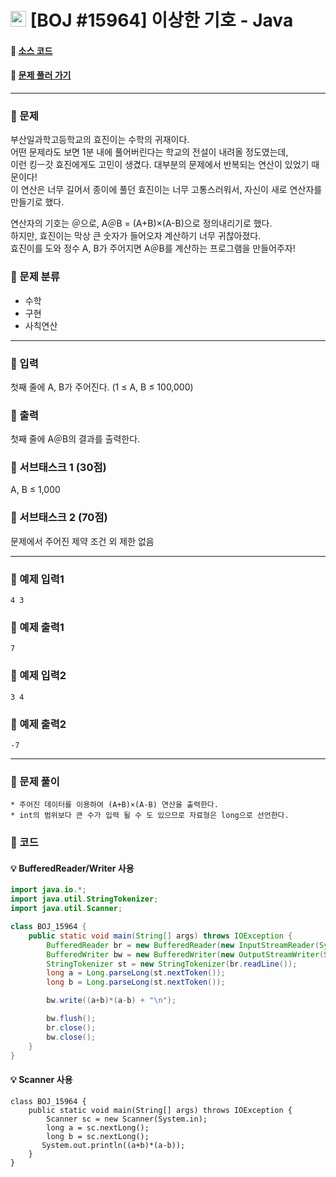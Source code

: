  # <img src="https://d2gd6pc034wcta.cloudfront.net/tier/1-a.svg" width="25" height="25"> [BOJ #15964]  이상한 기호 - Java 
#### :link: [소스 코드](https://github.com/nexusgh12/Algorithm/blob/main/BOJ_15964/BOJ_15964.java)  
#### :link: [문제 풀러 가기](https://www.acmicpc.net/problem/15964)

***
### :seedling: 문제
부산일과학고등학교의 효진이는 수학의 귀재이다.  
어떤 문제라도 보면 1분 내에 풀어버린다는 학교의 전설이 내려올 정도였는데,  
이런 킹ㅡ갓 효진에게도 고민이 생겼다. 대부분의 문제에서 반복되는 연산이 있었기 때문이다!  
이 연산은 너무 길어서 종이에 풀던 효진이는 너무 고통스러워서, 자신이 새로 연산자를 만들기로 했다.

연산자의 기호는 ＠으로, A＠B = (A+B)×(A-B)으로 정의내리기로 했다.  
하지만, 효진이는 막상 큰 숫자가 들어오자 계산하기 너무 귀찮아졌다.  
효진이를 도와 정수 A, B가 주어지면 A＠B를 계산하는 프로그램을 만들어주자!  

### :seedling: 문제 분류
- 수학
- 구현
- 사칙연산
***
### :seedling: 입력
첫째 줄에 A, B가 주어진다. (1 ≤ A, B ≤ 100,000)

### :seedling: 출력
첫째 줄에 A＠B의 결과를 출력한다.

### :seedling: 서브태스크 1 (30점)
A, B ≤ 1,000

### :seedling: 서브태스크 2 (70점)
문제에서 주어진 제약 조건 외 제한 없음

***

### :seedling: 예제 입력1
```
4 3
```

### :seedling: 예제 출력1
```
7
```


### :seedling: 예제 입력2
```
3 4
```

### :seedling: 예제 출력2
```
-7
```
***


### :seedling: 문제 풀이
    * 주어진 데이터를 이용하여 (A+B)×(A-B) 연산을 출력한다.
    * int의 범위보다 큰 수가 입력 될 수 도 있으므로 자료형은 long으로 선언한다.

### :seedling: 코드

#### :bulb: BufferedReader/Writer 사용
```java
import java.io.*;
import java.util.StringTokenizer;
import java.util.Scanner;

class BOJ_15964 {
    public static void main(String[] args) throws IOException {
        BufferedReader br = new BufferedReader(new InputStreamReader(System.in));
        BufferedWriter bw = new BufferedWriter(new OutputStreamWriter(System.out));
        StringTokenizer st = new StringTokenizer(br.readLine());
        long a = Long.parseLong(st.nextToken());
        long b = Long.parseLong(st.nextToken());

        bw.write((a+b)*(a-b) + "\n");

        bw.flush();
        br.close();
        bw.close();
    }
}
```

#### :bulb: Scanner 사용

```
class BOJ_15964 {
    public static void main(String[] args) throws IOException {
        Scanner sc = new Scanner(System.in);
        long a = sc.nextLong();
        long b = sc.nextLong();
       System.out.println((a+b)*(a-b));
    }
}
```
